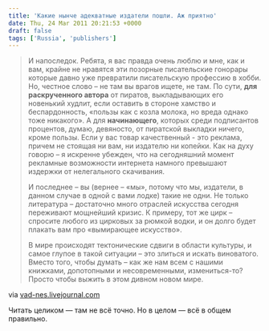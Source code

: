 ```yaml
---
title: 'Какие нынче адекватные издатели пошли. Аж приятно'
date: Thu, 24 Mar 2011 20:21:53 +0000
draft: false
tags: ['Russia', 'publishers']
---
```


> И напоследок. Ребята, я вас правда очень люблю и мне, как и вам, крайне не нравятся эти позорные писательские гонорары которые давно уже превратили писательскую профессию в хобби. Но, честное слово – не там вы врагов ищете, не там. По сути, **для раскрученного автора** от пиратов, выкладывающих его новенький худлит, если оставить в стороне хамство и беспардонность, «пользы как с козла молока, но вреда однако тоже никакого». А для **начинающего**, которых среди подписантов процентов, думаю, девяносто, от пиратской выкладки ничего, кроме пользы. Если у вас товар качественный - это реклама, причем не стоящая ни вам, ни издателю ни копейки. Как на духу говорю – я искренне убежден, что на сегодняшний момент рекламные возможности интернета намного превышают издержки от нелегального скачивания.
> 
> И последнее – вы (вернее – «мы», потому что мы, издатели, в данном случае в одной с вами лодке) такие не одни. Не только литература – достаточно много отраслей искусства сегодня переживают мощнейший кризис. К примеру, тот же цирк – спросите любого из цирковых за рюмкой водки, и он долго будет плакать вам про «вымирающее искусство».
> 
> В мире происходят тектонические сдвиги в области культуры, и самое глупое в такой ситуации – это злиться и искать виноватого. Вместо того, чтобы думать – как же нам всем с нашими книжками, допотопными и несовременными, измениться-то? Просто чтобы выжить в этом дивном новом мире.

via [vad-nes.livejournal.com](http://vad-nes.livejournal.com/453167.html)

Читать целиком — там не всё точно. Но в целом — всё в общем правильно.